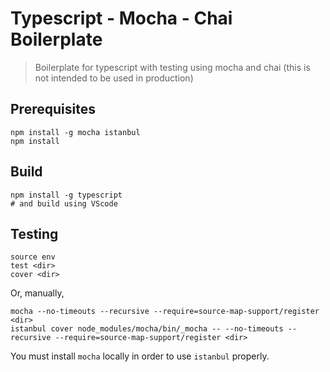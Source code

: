 # Typescript - Mocha - Chai Boilerplate

> Boilerplate for typescript with testing using mocha and chai (this is not intended to be used in production)

## Prerequisites

```
npm install -g mocha istanbul
npm install
```

## Build

```
npm install -g typescript
# and build using VScode
```

## Testing

```
source env
test <dir>
cover <dir>
```

Or, manually,

```
mocha --no-timeouts --recursive --require=source-map-support/register <dir>
istanbul cover node_modules/mocha/bin/_mocha -- --no-timeouts --recursive --require=source-map-support/register <dir>
```

You must install `mocha` locally in order to use `istanbul` properly.
